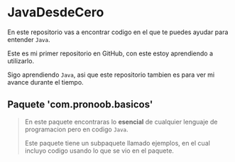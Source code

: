 # JavaDesdeCero
En este repositorio vas a encontrar codigo en el que te puedes ayudar para entender `Java`.

Este es mi primer repositorio en GitHub, con este estoy aprendiendo a utilizarlo.

Sigo aprendiendo `Java`, asi que este repositorio tambien es para ver mi avance durante el tiempo.



## Paquete 'com.pronoob.basicos'
> En este paquete encontraras lo **esencial** de cualquier lenguaje de programacion pero en
codigo `Java`. 
>
> Este paquete tiene un subpaquete llamado ejemplos, en el cual incluyo codigo usando lo que
se vio en el paquete.
